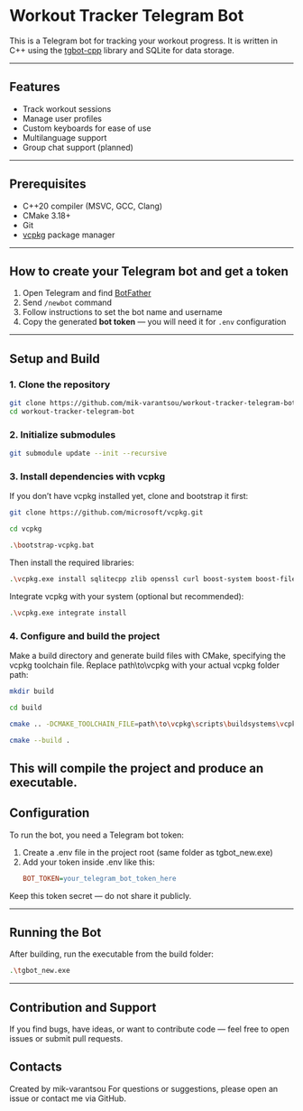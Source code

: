 # Workout Tracker Telegram Bot

This is a Telegram bot for tracking your workout progress. It is written in C++ using the [tgbot-cpp](https://github.com/reo7sp/tgbot-cpp) library and SQLite for data storage.

---

## Features

- Track workout sessions  
- Manage user profiles  
- Custom keyboards for ease of use  
- Multilanguage support
- Group chat support (planned)   

---

## Prerequisites

- C++20 compiler (MSVC, GCC, Clang)  
- CMake 3.18+  
- Git  
- [vcpkg](https://github.com/microsoft/vcpkg) package manager  

---

## How to create your Telegram bot and get a token

1. Open Telegram and find [BotFather](https://t.me/BotFather)  
2. Send `/newbot` command  
3. Follow instructions to set the bot name and username  
4. Copy the generated **bot token** — you will need it for `.env` configuration

---

## Setup and Build

### 1. Clone the repository

```bash
git clone https://github.com/mik-varantsou/workout-tracker-telegram-bot.git
cd workout-tracker-telegram-bot
```

### 2. Initialize submodules

```bash
git submodule update --init --recursive
```

### 3. Install dependencies with vcpkg
If you don’t have vcpkg installed yet, clone and bootstrap it first:
```bash
git clone https://github.com/microsoft/vcpkg.git

cd vcpkg

.\bootstrap-vcpkg.bat
```

Then install the required libraries:
```bash
.\vcpkg.exe install sqlitecpp zlib openssl curl boost-system boost-filesystem boost-property-tree boost-lexical-cast boost-asio
```

Integrate vcpkg with your system (optional but recommended):

```bash
.\vcpkg.exe integrate install
```


### 4. Configure and build the project
Make a build directory and generate build files with CMake, specifying the vcpkg toolchain file. Replace path\to\vcpkg with your actual vcpkg folder path:

```bash
mkdir build

cd build

cmake .. -DCMAKE_TOOLCHAIN_FILE=path\to\vcpkg\scripts\buildsystems\vcpkg.cmake

cmake --build .
```
This will compile the project and produce an executable.
---

## Configuration
To run the bot, you need a Telegram bot token:
1. Create a .env file in the project root (same folder as tgbot_new.exe)
2. Add your token inside .env like this:
   ```ini
   BOT_TOKEN=your_telegram_bot_token_here
   ```
Keep this token secret — do not share it publicly.


---


## Running the Bot
After building, run the executable from the build folder:
```bash
.\tgbot_new.exe
```

---

## Contribution and Support
If you find bugs, have ideas, or want to contribute code — feel free to open issues or submit pull requests.

## Contacts
Created by mik-varantsou
For questions or suggestions, please open an issue or contact me via GitHub.



